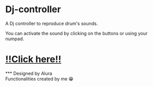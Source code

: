 # Dj-controller
A Dj controller to reproduce drum's sounds.

You can activate the sound by clicking on the buttons or using your numpad.

<h1> <a href=https://heitoralcantara.github.io/Dj-controller/> !!Click here!! </a> </h1>
***
Designed by Alura <br>
Functionalities created by me 😁

